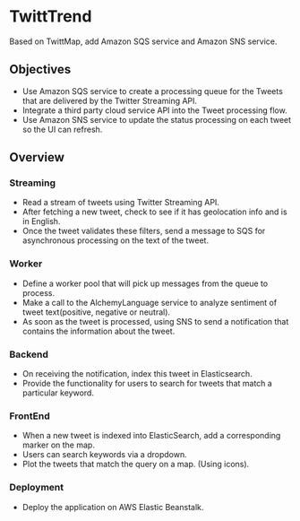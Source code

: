 # TwittTrend
Based on TwittMap, add Amazon SQS service and Amazon SNS service.

## Objectives
  * Use Amazon SQS service to create a processing queue for the Tweets that are delivered by the Twitter Streaming API.
  * Integrate a third party cloud service API into the Tweet processing flow.
  * Use Amazon SNS service to update the status processing on each tweet so the UI can refresh.
  
## Overview

### Streaming
  * Read a stream of tweets using Twitter Streaming API.
  * After fetching a new tweet, check to see if it has geolocation info and is in English.
  * Once the tweet validates these filters, send a message to SQS for asynchronous processing on the text of the tweet.

### Worker
  * Define a worker pool that will pick up messages from the queue to process.
  * Make a call to the AlchemyLanguage service to analyze sentiment of tweet text(positive, negative or neutral).
  * As soon as the tweet is processed, using SNS to send a notification that contains the information about the tweet.

### Backend
  * On receiving the notification, index this tweet in Elasticsearch.
  * Provide the functionality for users to search for tweets that match a particular keyword.
  
### FrontEnd
  * When a new tweet is indexed into ElasticSearch, add a corresponding marker on the map.
  * Users can search keywords via a dropdown.
  * Plot the tweets that match the query on a map. (Using icons).

### Deployment
  * Deploy the application on AWS Elastic Beanstalk.


